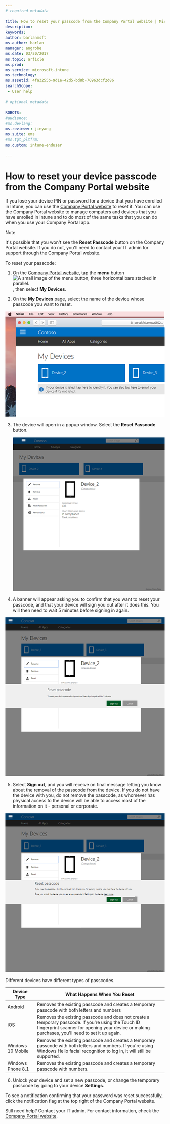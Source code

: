 ```yaml
---
# required metadata

title: How to reset your passcode from the Company Portal website | Microsoft Docs
description:
keywords:
author: barlanmsft
ms.author: barlan
manager: angrobe
ms.date: 03/20/2017
ms.topic: article
ms.prod:
ms.service: microsoft-intune
ms.technology:
ms.assetid: 4fa3255b-9d1e-42d5-bd8b-70963dcf2d86
searchScope:
 - User help

# optional metadata

ROBOTS:  
#audience:
#ms.devlang:
ms.reviewer: jieyang
ms.suite: ems
#ms.tgt_pltfrm:
ms.custom: intune-enduser

---
```


# How to reset your device passcode from the Company Portal website

If you lose your device PIN or password for a device that you have enrolled in Intune, you can use the [Company Portal website](http://portal.manage.microsoft.com) to reset it. You can use the Company Portal website to manage computers and devices that you have enrolled in Intune and to do most of the same tasks that you can do when you use your Company Portal app.

> [!NOTE]
> It's possible that you won't see the **Reset Passcode** button on the Company Portal website. If you do not, you'll need to contact your IT admin for support through the Company Portal website.

To reset your passcode:

1.	On the [Company Portal website](http://portal.manage.microsoft.com), tap the __menu__ button ![A small image of the menu button, three horizontal bars stacked in parallel.](/Intune/whats-new/media/CP_hamburger_menu.png), then select __My Devices__.

2. On the __My Devices__ page, select the name of the device whose passcode you want to reset.

  ![A screenshot of the My Device page, with a couple of unidentified devices above the banner prompt to enroll unlisted devices or identify unidentified ones.](./media/macOS_enroll_002_tap_here_banner.png)

3.	The device will open in a popup window. Select the **Reset Passcode** button.

	![All options for a selected device on the Company Portal website, including Rename, Remove, Reset Device, Reset Passcode, and Remote Lock. ](./media/iwp-screen-with-all-options.png)

4.  A banner will appear asking you to confirm that you want to reset your passcode, and that your device will sign you out after it does this. You will then need to wait 5 minutes before signing in again.

  ![The reset passcode banner with its warning about resetting device passcode and how the user will be logged out. The buttons for user input are Sign Out and Cancel.](./media/iwp-reset-passcode-popup.png)

5.  Select **Sign out**, and you will receive on final message letting you know about the removal of the passcode from the device. If you do not have the device with you, do not remove the passcode, as whomever has physical access to the device will be able to access most of the information on it - personal or corporate.

  ![The second reset passcode banner with its warning about resetting device passcode and how the passcode will be removed from the device. It also advises how to set a new passcode by going to device settings to do so.](./media/iwp-reset-passcode-2nd-popup.png)

Different devices have different types of passcodes.


|Device Type|What Happens When You Reset|
|------------|-----------|
|Android|Removes the existing passcode and creates a temporary passcode with both letters and numbers|
|iOS|Removes the existing passcode and does not create a temporary passcode. If you're using the Touch ID fingerprint scanner for opening your device or making purchases, you'll need to set it up again.|
|Windows 10 Mobile|Removes the existing passcode and creates a temporary passcode with both letters and numbers. If you're using Windows Hello facial recognition to log in, it will still be supported.|
|Windows Phone 8.1|Removes the existing passcode and creates a temporary passcode with numbers.|

6.  Unlock your device and set a new passcode, or change the temporary passcode by going to your device **Settings**.

To see a notification confirming that your password was reset successfully, click the notification flag at the top right of the Company Portal website.

Still need help? Contact your IT admin. For contact information, check the [Company Portal website](http://portal.manage.microsoft.com).

